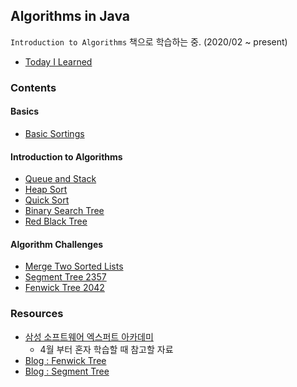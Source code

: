 ## Algorithms in Java 
`Introduction to Algorithms` 책으로 학습하는 중. (2020/02 ~ present)
* [Today I Learned](./src/TIL.md)

### Contents 

#### Basics 
* [Basic Sortings](./src/com/gahee/algorithms/basic-sortings.md)

#### Introduction to Algorithms 
* [Queue and Stack](./src/com/gahee/algorithms/queuestack)
* [Heap Sort](./src/com/gahee/algorithms/heap)
* [Quick Sort](./src/com/gahee/algorithms/quick)
* [Binary Search Tree](./src/com/gahee/algorithms/bst)
* [Red Black Tree](./src/com/gahee/algorithms/redblack)

#### Algorithm Challenges
* [Merge Two Sorted Lists](./src/com/gahee/algorithms/leetcode/MergeTwoSortedLists.java)
* [Segment Tree 2357](./src/com/gahee/algorithms/baek/Prob2357.java)
* [Fenwick Tree 2042](./src/com/gahee/algorithms/baek/Prob2042.java)

### Resources 
* [삼성 소프트웨어 엑스퍼트 아카데미](https://swexpertacademy.com/main/main.do)
    * 4월 부터 혼자 학습할 때 참고할 자료
* [Blog : Fenwick Tree](https://www.acmicpc.net/blog/view/21)
* [Blog : Segment Tree](https://www.acmicpc.net/blog/view/9)